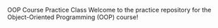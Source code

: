 OOP Course Practice Class
Welcome to the practice repository for the Object-Oriented Programming (OOP) course!
